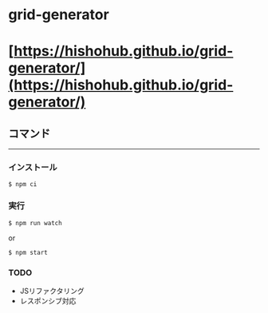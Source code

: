 # grid-generator
# [https://hishohub.github.io/grid-generator/](https://hishohub.github.io/grid-generator/)

## コマンド
****

### インストール
```node
$ npm ci
```
### 実行
```node
$ npm run watch
```

or

```node
$ npm start
```

### TODO
* JSリファクタリング
* レスポンシブ対応